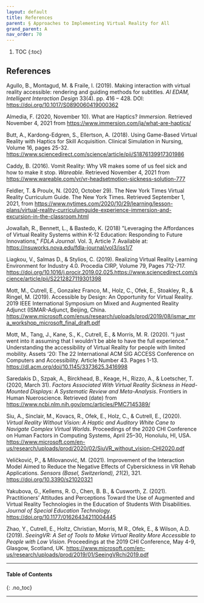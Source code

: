 ```yaml
---
layout: default
title: References  
parent: § Approaches to Implementing Virtual Reality for All   
grand_parent: A
nav_order: 70 
---
```

<style>
.dont-break-out {
  /* These are technically the same, but use both */
  overflow-wrap: break-word;
  word-wrap: break-word;

     -ms-word-break: break-all;
  /* This is the dangerous one in WebKit, as it breaks things wherever */
  word-break: break-all;
  /* Instead use this non-standard one: */
  word-break: break-word;
}

.youtube-container {
    position: relative;
    width: 100%;
    height: 0;
    padding-bottom: 56.25%;
}
.youtube-video {
    position: absolute;
    top: 0;
    left: 0;
    width: 100%;
    height: 100%;
}

</style>

<div class="dont-break-out" markdown="1">

1. TOC
{:toc}

## References
Agullo, B., Montagud, M. & Fraile, I. (2019). Making interaction with virtual reality accessible: rendering and guiding methods for subtitles. *AI EDAM, Intelligent Interaction Design* 33(4). pp. 416 – 428. DOI: https://doi.org/10.1017/S0890060419000362 

Almedia, F. (2020, November 10). What are Haptics? *Immersion*. Retrieved November 4, 2021 from https://www.immersion.com/ja/what-are-haptics/ 

Butt, A., Kardong-Edgren, S., Ellertson, A. (2018). Using Game-Based Virtual Reality with Haptics for Skill Acquisition. Clinical Simulation in Nursing, Volume 16, pages 25-32. https://www.sciencedirect.com/science/article/pii/S1876139917301986 

Caddy, B. (2016). Vomit Reality: Why VR makes some of us feel sick and how to make it stop. *Wareable*. Retrieved November 4, 2021 from https://www.wareable.com/vr/vr-headsetmotion-sickness-solution-777 

Feldler, T. & Proulx, N. (2020, October 29). The New York Times Virtual Reality Curriculum Guide. The New York Times. Retrieved September 1, 2021, from https://www.nytimes.com/2020/10/29/learning/lesson-plans/virtual-reality-curriculumguide-experience-immersion-and-excursion-in-the-classroom.html 

Jowallah, R., Bennett, L., & Bastedo, K. (2018) "Leveraging the Affordances of Virtual Reality Systems within K-12 Education: Responding to Future Innovations," *FDLA Journal*. Vol. 3, Article 7. Available at: https://nsuworks.nova.edu/fdla-journal/vol3/iss1/7 

Liagkou, V., Salmas D., & Stylios, C. (2019). Realizing Virtual Reality Learning Environment for Industry 4.0. Procedia CIRP, Volume 79, Pages 712-717. https://doi.org/10.1016/j.procir.2019.02.025.https://www.sciencedirect.com/science/article/pii/S2212827119301398 

Mott, M., Cutrell, E., Gonzalez Franco, M., Holz, C., Ofek, E., Stoakley, R., & Ringel, M. (2019). Accessible by Design: An Opportunity for Virtual Reality. 2019 IEEE International Symposium on Mixed and Augmented Reality Adjunct (ISMAR-Adjunct, Beijing, China. https://www.microsoft.com/enus/research/uploads/prod/2019/08/ismar_mra_workshop_microsoft_final_draft.pdf 

Mott, M., Tang, J., Kane, S., K., Cutrell, E., & Morris, M. R. (2020). “I just went into it assuming that I wouldn’t be able to have the full experience.” Understanding the accessibility of Virtual Reality for people with limited mobility. Assets ‘20: The 22 International ACM SIG ACCESS Conference on Computers and Accessibility. Article Number 43. Pages 1-13. https://dl.acm.org/doi/10.1145/3373625.3416998 

Saredakis D., Szpak, A., Birckhead, B., Keage, H., Rizzo, A., & Loetscher, T. (2020, March 31). *Factors Associated With Virtual Reality Sickness in Head-Mounted Displays: A Systematic Review and Meta-Analysis*. Frontiers in Human Nueroscience. Retrieved (date) from https://www.ncbi.nlm.nih.gov/pmc/articles/PMC7145389/ 

Siu, A., Sinclair, M., Kovacs, R., Ofek, E., Holz, C., & Cutrell, E., (2020). *Virtual Reality Without Vision: A Haptic and Auditory White Cane to Navigate Complex Virtual Worlds.* Proceedings of the 2020 CHI Conference on Human Factors in Computing Systems, April 25–30, Honolulu, HI, USA. https://www.microsoft.com/en-us/research/uploads/prod/2020/02/SiuVR_without_vision-CHI2020.pdf 

Veličković, P., & Milovanović, M. (2021). Improvement of the Interaction Model Aimed to Reduce the Negative Effects of Cybersickness in VR Rehab Applications. *Sensors (Basel, Switzerland), 21*(2), 321. https://doi.org/10.3390/s21020321 

Yakubova, G., Kellems, R. O., Chen, B. B., & Cusworth, Z. (2021). Practitioners’ Attitudes and Perceptions Toward the Use of Augmented and Virtual Reality Technologies in the Education of Students With Disabilities. *Journal of Special Education Technology.* https://doi.org/10.1177/01626434211004445 

Zhao, Y., Cutrell, E., Holtz, Christian, Morris, M R., Ofek, E., & Wilson, A.D. (2019). *SeeingVR: A Set of Tools to Make Virtual Reality More Accessible to People with Low Vision*. Proceedings at the 2019 CHI Conference, May 4-9, Glasgow, Scotland, UK. https://www.microsoft.com/en-us/research/uploads/prod/2019/01/SeeingVRchi2019.pdf
***

#### Table of Contents
{: .no_toc}

***

</div>
